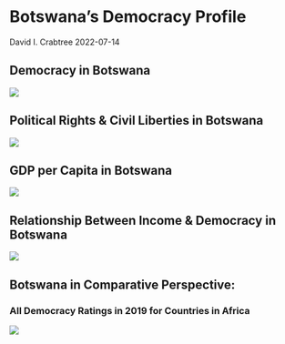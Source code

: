 Botswana’s Democracy Profile
================
David I. Crabtree
2022-07-14

## Democracy in Botswana

![](C:\Users\David\Desktop\PROGRA~1\FILESA~1\CFSS\hw06\reports\BOTSWA~1/figure-gfm/Demscore-1.png)<!-- -->

## Political Rights & Civil Liberties in Botswana

![](C:\Users\David\Desktop\PROGRA~1\FILESA~1\CFSS\hw06\reports\BOTSWA~1/figure-gfm/Political%20Rights%20&%20Civil%20Libs-1.png)<!-- -->

## GDP per Capita in Botswana

![](C:\Users\David\Desktop\PROGRA~1\FILESA~1\CFSS\hw06\reports\BOTSWA~1/figure-gfm/GDP%20per%20Capita-1.png)<!-- -->

## Relationship Between Income & Democracy in Botswana

![](C:\Users\David\Desktop\PROGRA~1\FILESA~1\CFSS\hw06\reports\BOTSWA~1/figure-gfm/Income%20&%20Dem-1.png)<!-- -->

## Botswana in Comparative Perspective:

### All Democracy Ratings in 2019 for Countries in Africa

![](C:\Users\David\Desktop\PROGRA~1\FILESA~1\CFSS\hw06\reports\BOTSWA~1/figure-gfm/Democracy%20in%20Comparative%20Perspective-1.png)<!-- -->
